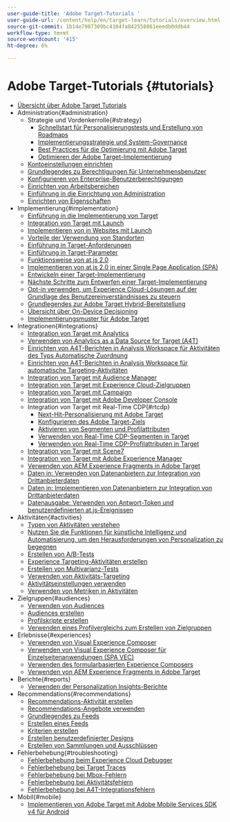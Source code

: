 ```yaml
---
user-guide-title: 'Adobe Target-Tutorials '
user-guide-url: /content/help/en/target-learn/tutorials/overview.html
source-git-commit: 1b14e7987309bc4104fa842558861eeedb0ddb44
workflow-type: tm+mt
source-wordcount: '415'
ht-degree: 6%

---
```



# Adobe Target-Tutorials  {#tutorials}

+ [Übersicht über Adobe Target Tutorials](../overview.md)
+ Administration{#administration}
   + Strategie und Vordenkerrolle{#strategy}
      + [Schnellstart für Personalisierungstests und Erstellung von Roadmaps](../strategy/create-personalization-roadmap-testing-plan.md)
      + [Implementierungsstrategie und System-Governance](../dev101/1-1-implementation-strategy-sys-governance.md)
      + [Best Practices für die Optimierung mit Adobe Target](../strategy/target-best-practices-for-optimization.md)
      + [Optimieren der Adobe Target-Implementierung](../strategy/optimize-your-target-implementation.md)
   + [Kontoeinstellungen einrichten](../administration/set-up-account-preferences.md)
   + [Grundlegendes zu Berechtigungen für Unternehmensbenutzer](../administration/understanding-enterprise-user-permissions.md)
   + [Konfigurieren von Enterprise-Benutzerberechtigungen](../dev101/1-2-configure-ent-user-permissions.md)
   + [Einrichten von Arbeitsbereichen](../administration/set-up-workspaces.md)
   + [Einführung in die Einrichtung von Administration](../dev101/1-3-intro-to-admin-setup.md)
   + [Einrichten von Eigenschaften](../administration/set-up-properties.md)
+ Implementierung{#implementation}
   + [Einführung in die Implementierung von Target](../dev101/2-1-intro-to-target-implementation.md)
   + [Integration von Target mit Launch](../dev101/3-1-target-launch.md)
   + [Implementieren von in Websites mit Launch](https://experienceleague.adobe.com/docs/launch-learn/implementing-in-websites-with-launch/index.html?lang=de)
   + [Vorteile der Verwendung von Standorten](../dev101/2-2-benefits-of-locations.md)
   + [Einführung in Target-Anforderungen](../dev101/2-3-intro-to-target-requests.md)
   + [Einführung in Target-Parameter](../dev101/2-4-intro-to-target-params.md)
   + [Funktionsweise von at.js 2.0](../implementation/understanding-how-atjs-20-works.md)
   + [Implementieren von at.js 2.0 in einer Single Page Application (SPA)](../implementation/implement-atjs-20-in-a-single-page-application.md)
   + [Entwickeln einer Target-Implementierung](../dev101/2-5-design-target-implementation.md)
   + [Nächste Schritte zum Entwerfen einer Target-Implementierung](../dev101/2-6-next-steps-design-target-implementation.md)
   + [Opt-in verwenden, um Experience Cloud-Lösungen auf der Grundlage des Benutzereinverständnisses zu steuern](https://experienceleague.adobe.com/docs/id-service/using/implementation/opt-in-service/use-opt-in-to-control-experience-cloud-activities-based-on-user-consent.html?lang=de)
   + [Grundlegendes zur Adobe Target Hybrid-Bereitstellung](../implementation/hybrid-deployment.md)
   + [Übersicht über On-Device Decisioning](../implementation/on-device-decisioning-overview.md)
   + [Implementierungsmuster für Adobe Target](../implementation/implementation-patterns-for-adobe-target.md)
+ Integrationen{#integrations}
   + [Integration von Target mit Analytics](../dev101/3-2-target-analytics.md)
   + [Verwenden von Analytics as a Data Source for Target (A4T)](../integrations/use-analytics-as-a-data-source-a4t.md)
   + [Einrichten von A4T-Berichten in Analysis Workspace für Aktivitäten des Typs Automatische Zuordnung](../integrations/set-up-a4t-reports-in-analysis-workspace-for-auto-allocate-activities.md)
   + [Einrichten von A4T-Berichten in Analysis Workspace für automatische Targeting-Aktivitäten](../integrations/set-up-a4t-reports-in-analysis-workspace-for-auto-target-activities.md)
   + [Integration von Target mit Audience Manager](../dev101/3-3-target-dmp.md)
   + [Integration von Target mit Experience Cloud-Zielgruppen](../dev101/3-4-target-exc-audiences.md)
   + [Integration von Target mit Campaign](../dev101/3-6-target-campaign.md)
   + [Integration von Target mit Adobe Developer Console](../dev101/3-7-target-io.md)
   + Integration von Target mit Real-Time CDP{#rtcdp}
      + [Next-Hit-Personalisierung mit Adobe Target](../integrations/rtcdp/next-hit-personalization.md)
      + [Konfigurieren des Adobe Target-Ziels](../integrations/rtcdp/configure-the-target-destination.md)
      + [Aktivieren von Segmenten und Profilattributen](../integrations/rtcdp/activate-segments-and-profile-attributes.md)
      + [Verwenden von Real-Time CDP-Segmenten in Target](../integrations/rtcdp/use-rtcdp-segments-in-target.md)
      + [Verwenden von Real-Time CDP-Profilattributen in Target](../integrations/rtcdp/use-rtcdp-profile-attributes-in-target.md)
   + [Integration von Target mit Scene7](../dev101/3-8-target-scene7.md)
   + [Integration von Target mit Adobe Experience Manager](../dev101/3-5-target-aem.md)
   + [Verwenden von AEM Experience Fragments in Adobe Target](https://helpx.adobe.com/experience-manager/kt/sites/using/experience-fragment-target-offer-feature-video-use.html)
   + [Daten in: Verwenden von Datenanbietern zur Integration von Drittanbieterdaten](../integrations/use-data-providers-to-integrate-third-party-data.md)
   + [Daten in: Implementieren von Datenanbietern zur Integration von Drittanbieterdaten](../integrations/implement-data-providers-to-integrate-third-party-data.md)
   + [Datenausgabe: Verwenden von Antwort-Token und benutzerdefinierten at.js-Ereignissen](../integrations/use-response-tokens-and-atjs-custom-events.md)
+ Aktivitäten{#activities}
   + [Typen von Aktivitäten verstehen](../activities/understanding-the-types-of-activities.md)
   + [Nutzen Sie die Funktionen für künstliche Intelligenz und Automatisierung, um den Herausforderungen von Personalization zu begegnen](../activities/use-the-artificial-intelligence-and-automation-capabilities-to-meet-the-challenges-of-personalization.md)
   + [Erstellen von A/B-Tests](../activities/create-ab-tests.md)
   + [Experience Targeting-Aktivitäten erstellen](../activities/create-experience-targeting-activities.md)
   + [Erstellen von Multivarianz-Tests](../activities/create-multivariate-tests.md)
   + [Verwenden von Aktivitäts-Targeting](../activities/use-activity-targeting.md)
   + [Aktivitätseinstellungen verwenden](../activities/use-activity-settings.md)
   + [Verwenden von Metriken in Aktivitäten](../activities/use-metrics-in-activities.md)
+ Zielgruppen{#audiences}
   + [Verwenden von Audiences](../audiences/use-audiences.md)
   + [Audiences erstellen](../audiences/create-audiences.md)
   + [Profilskripte erstellen](../audiences/create-profile-scripts.md)
   + [Verwenden eines Profilvergleichs zum Erstellen von Zielgruppen](../audiences/use-profile-comparison-to-build-audiences.md)
+ Erlebnisse{#experiences}
   + [Verwenden von Visual Experience Composer](../experiences/use-the-visual-experience-composer.md)
   + [Verwenden von Visual Experience Composer für Einzelseitenanwendungen (SPA VEC)](../experiences/use-the-visual-experience-composer-for-single-page-applications.md)
   + [Verwenden des formularbasierten Experience Composers](../experiences/use-the-form-based-experience-composer.md)
   + [Verwenden von AEM Experience Fragments in Adobe Target](https://helpx.adobe.com/experience-manager/kt/sites/using/experience-fragment-target-offer-feature-video-use.html)
+ Berichte{#reports}
   + [Verwenden der Personalization Insights-Berichte](../reports/use-the-personalization-insights-reports.md)
+ Recommendations{#recommendations}
   + [Recommendations-Aktivität erstellen](../recommendations/create-a-recommendations-activity.md)
   + [Recommendations-Angebote verwenden](../recommendations/use-recommendations-offers.md)
   + [Grundlegendes zu Feeds](../recommendations/understanding-feeds.md)
   + [Erstellen eines Feeds](../recommendations/create-a-feed.md)
   + [Kriterien erstellen](../recommendations/create-criteria.md)
   + [Erstellen benutzerdefinierter Designs](../recommendations/create-custom-designs.md)
   + [Erstellen von Sammlungen und Ausschlüssen](../recommendations/create-collections-and-exclusions.md)
+ Fehlerbehebung{#troubleshooting}
   + [Fehlerbehebung beim Experience Cloud Debugger](../troubleshooting/troubleshoot-with-the-experience-cloud-debugger.md)
   + [Fehlerbehebung bei Target Traces](../troubleshooting/troubleshoot-with-target-traces.md)
   + [Fehlerbehebung bei Mbox-Fehlern](../dev101/4-1-troubleshoot-mbox-errors.md)
   + [Fehlerbehebung bei Aktivitätsfehlern](../dev101/4-2-troubleshoot-activity-errors.md)
   + [Fehlerbehebung bei A4T-Integrationsfehlern](../dev101/4-3-troubleshoot-integration-errors.md)
+ Mobil{#mobile}
   + [Implementieren von Adobe Target mit Adobe Mobile Services SDK v4 für Android](../mobile-v4/overview.md)
